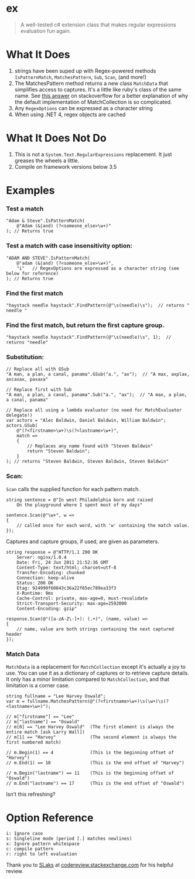 # ex #

> A well-tested c# extension class that makes regular expressions evaluation fun again.

# What It Does #

1. strings have been suped up with Regex-powered methods `IsPatternMatch`, `MatchesPattern`, `Sub`, `Scan`, (and more!)
2. The MatchesPattern method returns a new class `MatchData` that simplifies access to captures. It's a little like ruby's class of the same name. See [this answer][1] on stackoverflow for a better explanation of why the default implementation of MatchCollection is so complicated.
3. Any `RegexOptions` can be expressed as a character string
4. When using .NET 4, regex objects are cached

# What It Does Not Do #

1. This is not a `System.Text.RegularExpressions` replacement. It just greases the wheels a little.
2. Compile on framework versions below 3.5

# Examples #

### Test a match ###

    "Adam & Steve".IsPatternMatch(
        @"Adam (&|and) (?<someone_else>\w+)"
    ); // Returns true

### Test a match with case insensitivity option: ###

    "ADAM AND STEVE".IsPatternMatch(
        @"adam (&|and) (?<someone_else>\w+)",
        "i"   // RegexOptions are expressed as a character string (see below for reference)
    ); // Returns true

### Find the first match ###

    "haystack needle haystack".FindPattern(@"\s(needle)\s");  // returns " needle "

### Find the first match, but return the first capture group.

    "haystack needle haystack".FindPattern(@"\s(needle)\s", 1);  // returns "needle"

### Substitution: ###

    // Replace all with GSub
    "A man, a plan, a canal, panama".GSub("a.", "ax");  // "A max, axplax, axcaxax, paxaxa"

    // Replace first with Sub
    "A man, a plan, a canal, panama".Sub("a.", "ax");  // "A max, a plan, a canal, panama"

    // Replace all using a lambda evaluator (no need for MatchEvaluator delegate!)
    var actors = "Alec Baldwin, Daniel Baldwin, William Baldwin";
    actors.GSub(
        @"(?<firstname>\w+)\s(?<lastname>\w+)",
        match =>
        {
            // Replaces any name found with "Steven Baldwin"
            return "Steven Baldwin";
        }
    ); // returns "Steven Baldwin, Steven Baldwin, Steven Baldwin"

### Scan: ###

`Scan` calls the supplied function for each pattern match.

    string sentence = @"In west Philadelphia born and raised
        On the playground where I spent most of my days"

    sentence.Scan(@"\w+", w =>
    {
        // called once for each word, with 'w' containing the match value.
    });

Captures and capture groups, if used, are given as parameters.

    string response = @"HTTP/1.1 200 OK
        Server: nginx/1.0.4
        Date: Fri, 24 Jun 2011 21:52:36 GMT
        Content-Type: text/html; charset=utf-8
        Transfer-Encoding: chunked
        Connection: keep-alive
        Status: 200 OK
        Etag: 924990f60843c36a22f65ec789ea33f3
        X-Runtime: 8ms
        Cache-Control: private, max-age=0, must-revalidate
        Strict-Transport-Security: max-age=2592000
        Content-Encoding: gzip"
    
    response.Scan(@"([a-zA-Z\-]+): (.+)", (name, value) =>
    {
        // name, value are both strings containing the next captured header
    });

### Match Data ###

`MatchData` is a replacement for `MatchCollection` except it's actually a joy to use. You can use it as a dictionary of captures or to retrieve capture details. It only has a minor limitation compared to `MatchCollection`, and that limitation is a corner case.

    string fullname = "Lee Harvey Oswald";
    var m = fullname.MatchesPattern(@"(?<firstname>\w+)\s(\w+)\s(?<lastname>\w+)");

    // m["firstname"] == "Lee"
    // m["lastname"] == "Oswald"
    // m[0] == "Lee Harvey Oswald"  (The first element is always the entire match [ask Larry Wall])
    // m[1] == "Harvey"             (The second element is always the first numbered match)
    
    // m.Begin(1) == 4              (This is the beginning offset of "Harvey")
    // m.End(1) == 10               (This is the end offset of "Harvey")

    // m.Begin("lastname") == 11    (This is the beginning offset of "Oswald")
    // m.End("lastname") == 17      (This is the end offset of "Oswald")

Isn't this refreshing?

# Option Reference #

    i: Ignore case
    s: Singleline mode (period [.] matches newlines)
    x: Ignore pattern whitespace
    c: compile pattern
    r: right to left evaluation

Thank you to [SLaks][2] at [codereview.stackexchange.com][3] for his helpful review.

[1]: http://stackoverflow.com/questions/2250335/differences-among-net-capture-group-match/2251774#2251774
[2]: http://stackoverflow.com/users/34397/slaks
[3]: http://codereview.stackexchange.com
